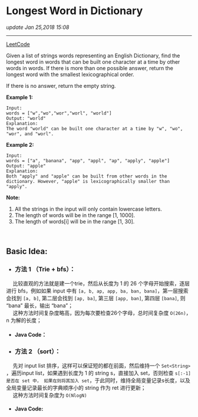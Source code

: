 # Longest Word in Dictionary
_update Jan 25,2018  15:08_

---
[LeetCode](https://leetcode.com/problems/longest-word-in-dictionary/description/)

Given a list of strings words representing an English Dictionary, find the longest word in words that can be built one character at a time by other words in words. If there is more than one possible answer, return the longest word with the smallest lexicographical order.

If there is no answer, return the empty string.

**Example 1:**  

    Input: 
    words = ["w","wo","wor","worl", "world"]
    Output: "world"
    Explanation: 
    The word "world" can be built one character at a time by "w", "wo", "wor", and "worl".

**Example 2:**  
    
    Input: 
    words = ["a", "banana", "app", "appl", "ap", "apply", "apple"]
    Output: "apple"
    Explanation: 
    Both "apply" and "apple" can be built from other words in the dictionary. However, "apple" is lexicographically smaller than "apply".

**Note:**

  1. All the strings in the input will only contain lowercase letters.
  2. The length of words will be in the range [1, 1000].
  3. The length of words[i] will be in the range [1, 30].
  
<br>

## Basic Idea:
* ### 方法 1 （Trie + bfs）：
&emsp; 比较直观的方法就是建一个trie，然后从长度为 1 的 26 个字母开始搜索，逐层进行 bfs，例如如果 input 中有 `[a, b, ap, app, ba, ban, bana]`，第一层搜索会找到 `[a, b]`, 第二层会找到 `[ap, ba]`, 第三层 `[app, ban]`, 第四层 `[bana]`, 则 “bana” 最长，输出 “bana”；   
&emsp; 这种方法时间复杂度略高，因为每次要检查26个字母，总时间复杂度 `O(26n)`，n 为解的长度；
  * #### Java Code：
  

* ### 方法 2 （sort）：
&emsp; 先对 input list 排序，这样可以保证短的都在前面，然后维持一个 `Set<String>` ，遍历input list，如果遇到长度为 1 的 string s，直接加入 set，否则检查 `s[:-1] 是否在 set 中， 如果在则将其加入 set`，于此同时，维持全局变量记录s长度，以及全局变量记录最长的字典顺序小的 string 作为 ret 进行更新；  
&emsp; 这种方法时间复杂度为 `O(NlogN)`
  * #### Java Code:
  
  























